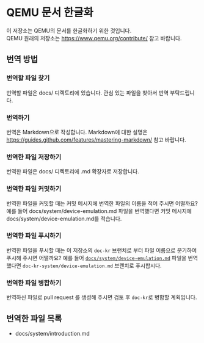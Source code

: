 # QEMU 문서 한글화

이 저장소는 QEMU의 문서를 한글화하기 위한 것입니다.<br>
QEMU 원래의 저장소는 https://www.qemu.org/contribute/ 참고 바랍니다.

## 번역 방법

### 번역할 파일 찾기

번역할 파일은 docs/ 디렉토리에 있습니다. 관심 있는 파일을 찾아서 번역 부탁드립니다.

### 번역하기

번역은 Markdown으로 작성합니다. Markdown에 대한 설명은 https://guides.github.com/features/mastering-markdown/ 참고 바랍니다.

### 번역한 파일 저장하기

번역한 파일은 docs/ 디렉토리에 .md 확장자로 저장합니다.

### 번역한 파일 커밋하기

번역한 파일을 커밋할 때는 커밋 메시지에 번역한 파일의 이름을 적어 주시면 어떨까요? 예를 들어 docs/system/device-emulation.md 파일을 번역했다면 커밋 메시지에 docs/system/device-emulation.md를 적습니다.

### 번역한 파일 푸시하기

번역한 파일을 푸시할 때는 이 저장소의 `doc-kr` 브랜치로 부터 파일 이름으로 분기하여 푸시해 주시면 어떨까요? 예를 들어 [`docs/system/device-emulation.md`](docs/system/device-emulation.md) 파일을 번역했다면 `doc-kr-system/device-emulation.md` 브랜치로 푸시합시다. 

### 번역한 파일 병합하기

번역하신 파일로 pull request 를 생성해 주시면 검토 후 `doc-kr`로 병합할 계획입니다.

## 번역한 파일 목록

* docs/system/introduction.md
